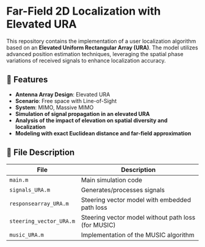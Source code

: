 # **Far-Field 2D Localization with Elevated URA**  
This repository contains the implementation of a user localization algorithm based on an **Elevated Uniform Rectangular Array (URA)**. The model utilizes advanced position estimation techniques, leveraging the spatial phase variations of received signals to enhance localization accuracy.  

## 📌 **Features**  
- **Antenna Array Design**: Elevated URA  
- **Scenario**: Free space with Line-of-Sight  
- **System**: MIMO, Massive MIMO  
- **Simulation of signal propagation in an elevated URA**  
- **Analysis of the impact of elevation on spatial diversity and localization**  
- **Modeling with exact Euclidean distance and far-field approximation**  

## 📌 **File Description**  

| File                   | Description                                   |
|------------------------|----------------------------------------------|
| `main.m`              | Main simulation code                         |
| `signals_URA.m`       | Generates/processes signals                  |
| `responsearray_URA.m` | Steering vector model with embedded path loss |
| `steering_vector_URA.m` | Steering vector model without path loss (for MUSIC) |
| `music_URA.m`         | Implementation of the MUSIC algorithm        |
